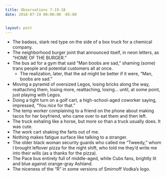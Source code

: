 ```yaml
---
title: Observations 7-19-18
date: 2018-07-19 00:00:00 -05:00


layout: post
---
```


* The badass, stark red type on the side of a box truck for a chemical company.
* The neighborhood burger joint that announced itself, in neon letters, as “HOME OF THE BURGER.”
* The bus ad for a gym that said “Man boobs are sad,” shaming (some) trans people and potential customers all at once.
	* The realization, later, that the ad might be better if it were, “Man, boobs are sad.”
* Moving a pyramid of oversized Legos, losing bricks along the way, reattaching them, losing more, reattaching, losing… until, at some point, just playing with Legos.
* Doing a tight turn on a golf cart, a high-school-aged coworker saying, impressed, “You *nice* for that.”
* The temp worker complaining to a friend on the phone about making tacos for her boyfriend, who came over to eat them and then left.
* The truck exhaling like a horse, but more so than a truck usually does. It was cute.
* The work cart shaking the farts out of me.
* Nothing makes fatigue surface like talking to a stranger.
* The older black woman security guards who called me “Tweedy,” whom I brought leftover pizza for the night shift, who told me they’d write me into their wills (as a thanks for the pizza).
* The Pace bus entirely full of middle-aged, white Cubs fans, brightly lit and blue against orange-gray Ashland.
* The niceness of the “R” in some versions of Smirnoff Vodka’s logo.
